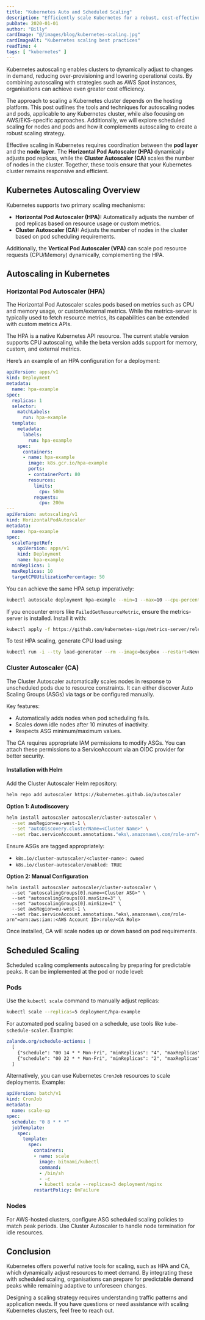 ```yaml
---
title: "Kubernetes Auto and Scheduled Scaling"
description: "Efficiently scale Kubernetes for a robust, cost-effective cluster management"
pubDate: 2020-01-01
author: "Billy"
cardImage: "@/images/blog/kubernetes-scaling.jpg"
cardImageAlt: "Kubernetes scaling best practices"
readTime: 4
tags: [ "kubernetes" ]
---
```


Kubernetes autoscaling enables clusters to dynamically adjust to changes in demand, reducing over-provisioning and lowering operational costs. By combining autoscaling with strategies such as AWS Spot instances, organisations can achieve even greater cost efficiency.

The approach to scaling a Kubernetes cluster depends on the hosting platform. This post outlines the tools and techniques for autoscaling nodes and pods, applicable to any Kubernetes cluster, while also focusing on AWS/EKS-specific approaches. Additionally, we will explore scheduled scaling for nodes and pods and how it complements autoscaling to create a robust scaling strategy.

Effective scaling in Kubernetes requires coordination between the **pod layer** and the **node layer**. The **Horizontal Pod Autoscaler (HPA)** dynamically adjusts pod replicas, while the **Cluster Autoscaler (CA)** scales the number of nodes in the cluster. Together, these tools ensure that your Kubernetes cluster remains responsive and efficient.

## Kubernetes Autoscaling Overview

Kubernetes supports two primary scaling mechanisms:
- **Horizontal Pod Autoscaler (HPA):** Automatically adjusts the number of pod replicas based on resource usage or custom metrics.
- **Cluster Autoscaler (CA):** Adjusts the number of nodes in the cluster based on pod scheduling requirements.

Additionally, the **Vertical Pod Autoscaler (VPA)** can scale pod resource requests (CPU/Memory) dynamically, complementing the HPA.

## Autoscaling in Kubernetes

### Horizontal Pod Autoscaler (HPA)

The Horizontal Pod Autoscaler scales pods based on metrics such as CPU and memory usage, or custom/external metrics. While the metrics-server is typically used to fetch resource metrics, its capabilities can be extended with custom metrics APIs.

The HPA is a native Kubernetes API resource. The current stable version supports CPU autoscaling, while the beta version adds support for memory, custom, and external metrics.

Here’s an example of an HPA configuration for a deployment:

```yaml
apiVersion: apps/v1
kind: Deployment
metadata:
  name: hpa-example
spec:
  replicas: 1
  selector:
    matchLabels:
      run: hpa-example
  template:
    metadata:
      labels:
        run: hpa-example
    spec:
      containers:
      - name: hpa-example
        image: k8s.gcr.io/hpa-example
        ports:
        - containerPort: 80
        resources:
          limits:
            cpu: 500m
          requests:
            cpu: 200m
---
apiVersion: autoscaling/v1
kind: HorizontalPodAutoscaler
metadata:
  name: hpa-example
spec:
  scaleTargetRef:
    apiVersion: apps/v1
    kind: Deployment
    name: hpa-example
  minReplicas: 1
  maxReplicas: 10
  targetCPUUtilizationPercentage: 50
```

You can achieve the same HPA setup imperatively:

```bash
kubectl autoscale deployment hpa-example --min=1 --max=10 --cpu-percent=50
```

If you encounter errors like `FailedGetResourceMetric`, ensure the metrics-server is installed. Install it with:

```bash
kubectl apply -f https://github.com/kubernetes-sigs/metrics-server/releases/latest/download/components.yaml
```

To test HPA scaling, generate CPU load using:

```bash
kubectl run -i --tty load-generator --rm --image=busybox --restart=Never -- /bin/sh -c "while sleep 0.01; do wget -q -O- http://hpa-example; done"
```

### Cluster Autoscaler (CA)

The Cluster Autoscaler automatically scales nodes in response to unscheduled pods due to resource constraints. It can either discover Auto Scaling Groups (ASGs) via tags or be configured manually.

Key features:
- Automatically adds nodes when pod scheduling fails.
- Scales down idle nodes after 10 minutes of inactivity.
- Respects ASG minimum/maximum values.

The CA requires appropriate IAM permissions to modify ASGs. You can attach these permissions to a ServiceAccount via an OIDC provider for better security.

#### Installation with Helm

Add the Cluster Autoscaler Helm repository:

```bash
helm repo add autoscaler https://kubernetes.github.io/autoscaler
```

**Option 1: Autodiscovery**

```bash
helm install autoscaler autoscaler/cluster-autoscaler \
  --set awsRegion=eu-west-1 \
  --set "autoDiscovery.clusterName=<Cluster Name>" \
  --set rbac.serviceAccount.annotations."eks\.amazonaws\.com/role-arn"=arn:aws:iam::<AWS Account ID>:role/<CA Role>
```

Ensure ASGs are tagged appropriately:

- `k8s.io/cluster-autoscaler/<cluster-name>: owned`
- `k8s.io/cluster-autoscaler/enabled: TRUE`

**Option 2: Manual Configuration**

```
helm install autoscaler autoscaler/cluster-autoscaler \
  --set "autoscalingGroups[0].name=<Cluster ASG>" \
  --set "autoscalingGroups[0].maxSize=3" \
  --set "autoscalingGroups[0].minSize=1" \
  --set awsRegion=eu-west-1 \
  --set rbac.serviceAccount.annotations."eks\.amazonaws\.com/role-arn"=arn:aws:iam::<AWS Account ID>:role/<CA Role>
```

Once installed, CA will scale nodes up or down based on pod requirements.

## Scheduled Scaling

Scheduled scaling complements autoscaling by preparing for predictable peaks. It can be implemented at the pod or node level:

### Pods

Use the `kubectl scale` command to manually adjust replicas:

```bash
kubectl scale --replicas=5 deployment/hpa-example
```

For automated pod scaling based on a schedule, use tools like `kube-schedule-scaler`. Example:

```yaml
zalando.org/schedule-actions: |
  [
    {"schedule": "00 14 * * Mon-Fri", "minReplicas": "4", "maxReplicas": "10"},
    {"schedule": "00 22 * * Mon-Fri", "minReplicas": "2", "maxReplicas": "10"}
  ]
```

Alternatively, you can use Kubernetes `CronJob` resources to scale deployments. Example:

```yaml
apiVersion: batch/v1
kind: CronJob
metadata:
  name: scale-up
spec:
  schedule: "0 8 * * *"
  jobTemplate:
    spec:
      template:
        spec:
          containers:
          - name: scale
            image: bitnami/kubectl
            command:
            - /bin/sh
            - -c
            - kubectl scale --replicas=3 deployment/nginx
          restartPolicy: OnFailure
```

### Nodes

For AWS-hosted clusters, configure ASG scheduled scaling policies to match peak periods. Use Cluster Autoscaler to handle node termination for idle resources.

## Conclusion

Kubernetes offers powerful native tools for scaling, such as HPA and CA, which dynamically adjust resources to meet demand. By integrating these with scheduled scaling, organisations can prepare for predictable demand peaks while remaining adaptive to unforeseen changes.

Designing a scaling strategy requires understanding traffic patterns and application needs. If you have questions or need assistance with scaling Kubernetes clusters, feel free to reach out.
